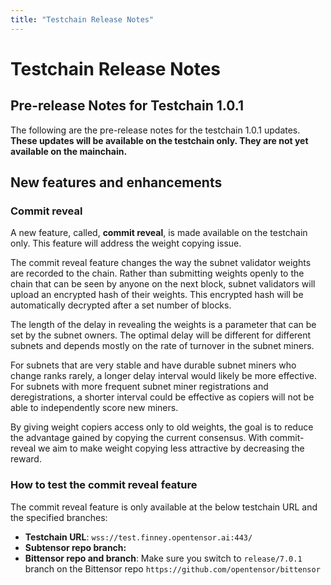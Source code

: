 ```yaml
---
title: "Testchain Release Notes"
---
```


# Testchain Release Notes

## Pre-release Notes for Testchain 1.0.1

The following are the pre-release notes for the testchain 1.0.1 updates. **These updates will be available on the testchain only. They are not yet available on the mainchain.**

## New features and enhancements

### Commit reveal

A new feature, called, **commit reveal**, is made available on the testchain only. This feature will address the weight copying issue. 

The commit reveal feature changes the way the subnet validator weights are recorded to the chain. Rather than submitting weights openly to the chain that can be seen by anyone on the next block, subnet validators will upload an encrypted hash of their weights. This encrypted hash will be automatically decrypted after a set number of blocks. 

The length of the delay in revealing the weights is a parameter that can be set by the subnet owners. The optimal delay will be different for different subnets and depends mostly on the rate of turnover in the subnet miners. 

For subnets that are very stable and have durable subnet miners who change ranks rarely, a longer delay interval would likely be more effective. For subnets with more frequent subnet miner registrations and deregistrations, a shorter interval could be effective as copiers will not be able to independently score new miners.

By giving weight copiers access only to old weights, the goal is to reduce the advantage gained by copying the current consensus. With commit-reveal we aim to make weight copying less attractive by decreasing the reward.

### How to test the commit reveal feature
The commit reveal feature is only available at the below testchain URL and the specified branches:

- **Testchain URL**: `wss://test.finney.opentensor.ai:443/`
- **Subtensor repo branch:** 
- **Bittensor repo and branch**: Make sure you switch to `release/7.0.1` branch on the Bittensor repo `https://github.com/opentensor/bittensor`